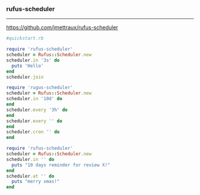 ### rufus-scheduler
---
https://github.com/jmettraux/rufus-scheduler

```ruby
#quickstart.rb

require 'rufus-scheduler'
scheduler = Rufus::Scheduler.new
scheduler.in '3s' do
  puts 'Hello'
end
scheduler.join

require 'rugus-scheduler'
scheduler = Rufus::Scheduler.new
scheduler.in '10d' do
end
scheduler.every '3h' do
end
scheduler.every '' do
end
scheduler.cron '' do
end

require 'rufus-scheduler'
scheduler = Rufus::Scheduler.new
scheduler.in '' do
  puts "10 days reminder for review X!"
end
scheduler.at '' do
  puts "merry xmas!"
end



```

```
```

```
```
